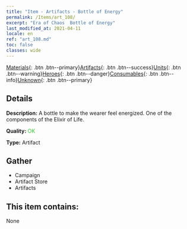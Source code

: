 ```yaml
---
title: "Item - Artifacts - Bottle of Energy"
permalink: /Items/art_108/
excerpt: "Era of Chaos  Bottle of Energy"
last_modified_at: 2021-04-11
locale: en
ref: "art_108.md"
toc: false
classes: wide
---
```

 [Materials](/Items/){: .btn .btn--primary}[Artifacts](/Items/Artifacts/){: .btn .btn--success}[Units](/Items/Units/){: .btn .btn--warning}[Heroes](/Items/Heroes/){: .btn .btn--danger}[Consumables](/Items/Consumables/){: .btn .btn--info}[Unknown](/Items/Unknown/){: .btn .btn--primary}

## Details
 **Description:** A bottle to make the wearer feel energized. One of the components of the Elixir of Life.

 **Quality:** <span style="color: #32CD32">OK</span>

 **Type:** Artifact

## Gather

*    Campaign 
*    Artifact Store 
*    Artifacts 

## This item contains:

  None

